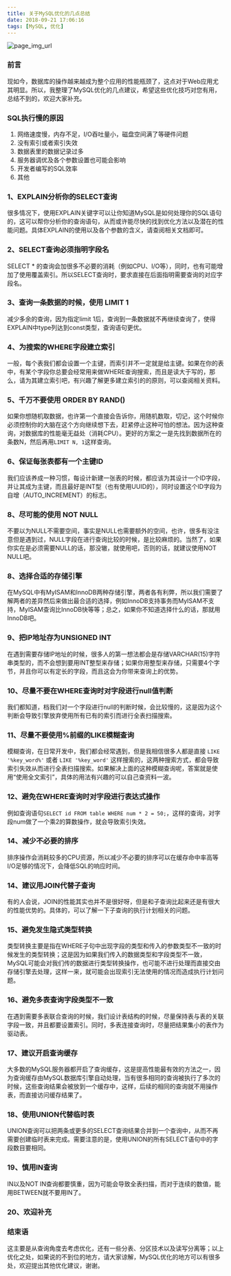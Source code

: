 ```yaml
---
title: 关于MySQL优化的几点总结
date: 2018-09-21 17:06:16
tags: [MySQL, 优化]
---
```


![page_img_url](https://farm8.staticflickr.com/7197/6869002065_4a6ab2f879_b.jpg)

### 前言

现如今，数据库的操作越来越成为整个应用的性能瓶颈了，这点对于Web应用尤其明显。所以，我整理了MySQL优化的几点建议，希望这些优化技巧对您有用，总结不到的，欢迎大家补充。

### SQL执行慢的原因

1. 网络速度慢，内存不足，I/O吞吐量小，磁盘空间满了等硬件问题
2. 没有索引或者索引失效
3. 数据表里的数据记录过多
4. 服务器调优及各个参数设置也可能会影响
5. 开发者编写的SQL效率
6. 其他

<!--more-->

### 1、EXPLAIN分析你的SELECT查询

很多情况下，使用EXPLAIN关键字可以让你知道MySQL是如何处理你的SQL语句的，这可以帮你分析你的查询语句，从而或许能尽快的找到优化方法以及潜在的性能问题。具体EXPLAIN的使用以及各个参数的含义，请查阅相关文档即可。

### 2、SELECT查询必须指明字段名

SELECT * 的查询会加很多不必要的消耗（例如CPU、I/O等），同时，也有可能增加了使用覆盖索引。所以SELECT查询时，要求直接在后面指明需要查询的对应字段名。

### 3、查询一条数据的时候，使用 LIMIT 1

减少多余的查询，因为指定limit 1后，查询到一条数据就不再继续查询了，使得EXPLAIN中type列达到const类型，查询语句更优。

### 4、为搜索的WHERE字段建立索引

一般，每个表我们都会设置一个主键，而索引并不一定就是给主键。如果在你的表中，有某个字段你总要会经常用来做WHERE查询搜索，而且是读大于写的，那么，请为其建立索引吧，有兴趣了解更多建立索引的的原则，可以查阅相关资料。

### 5、千万不要使用 ORDER BY RAND()

如果你想随机取数据，也许第一个直接会告诉你，用随机数取，切记，这个时候你必须控制你的大脑在这个方向继续想下去，赶紧停止这种可怕的想法。因为这种查询，对数据库的性能毫无益处（消耗CPU）。更好的方案之一是先找到数据所在的条数N，然后再用`LIMIT N, 1`这样查询。

### 6、保证每张表都有一个主键ID

我们应该养成一种习惯，每设计新建一张表的时候，都应该为其设计一个ID字段，并让其成为主键，而且最好是INT型（也有使用UUID的），同时设置这个ID字段为自增（AUTO_INCREMENT）的标志。

### 8、尽可能的使用 NOT NULL

不要以为NULL不需要空间，事实是NULL也需要额外的空间，也许，很多有没注意但是遇到过，NULL字段在进行查询比较的时候，是比较麻烦的。当然了，如果你实在是必须需要NULL的话，那没辙，就使用吧，否则的话，就建议使用NOT NULL吧。

### 8、选择合适的存储引擎

在MySQL中有MyISAM和InnoDB两种存储引擎，两者各有利弊，所以我们需要了解两者的差异然后来做出最合适的选择，例如InnoDB支持事务而MyISAM不支持，MyISAM查询比InnoDB快等等；总之，如果你不知道选择什么的话，那就用InnoDB吧。

### 9、把IP地址存为UNSIGNED INT

在遇到需要存储IP地址的时候，很多人的第一想法都会是存储VARCHAR(15)字符串类型的，而不会想到要用INT整型来存储；如果你用整型来存储，只需要4个字节，并且你可以有定长的字段，而且这会为你带来查询上的优势。

### 10、尽量不要在WHERE查询时对字段进行null值判断

我们都知道，档我们对一个字段进行null的判断时候，会比较慢的，这是因为这个判断会导致引擎放弃使用所有已有的索引而进行全表扫描搜索。

### 11、尽量不要使用%前缀的LIKE模糊查询

模糊查询，在日常开发中，我们都会经常遇到，但是我相信很多人都是直接 `LIKE '%key_word%'` 或者 `LIKE '%key_word'` 这样搜索的，这两种搜索方式，都会导致索引失效从而进行全表扫描搜索。如果解决上面的这种模糊查询呢，答案就是使用“使用全文索引”，具体的用法有兴趣的可以自己查资料一波。

### 12、避免在WHERE查询时对字段进行表达式操作

例如查询语句`SELECT id FROM table WHERE num * 2 = 50;`，这样的查询，对字段num做了一个乘2的算数操作，就会导致索引失效。

### 14、减少不必要的排序

排序操作会消耗较多的CPU资源，所以减少不必要的排序可以在缓存命中率高等I/O足够的情况下，会降低SQL的响应时间。

### 14、建议用JOIN代替子查询

有的人会说，JOIN的性能其实也并不是很好呀，但是和子查询比起来还是有很大的性能优势的。具体的，可以了解一下子查询的执行计划相关的问题。

### 15、避免发生隐式类型转换

类型转换主要是指在WHERE子句中出现字段的类型和传入的参数类型不一致的时候发生的类型转换；这是因为如果我们传入的数据类型和字段类型不一致，MySQL可能会对我们传的数据进行类型转换操作，也可能不进行处理而直接交由存储引擎去处理，这样一来，就可能会出现索引无法使用的情况而造成执行计划问题。

### 16、避免多表查询字段类型不一致

在遇到需要多表联合查询的时候，我们设计表结构的时候，尽量保持表与表的关联字段一致，并且都要设置索引。同时，多表连接查询时，尽量把结果集小的表作为驱动表。

### 17、建议开启查询缓存

大多数的MySQL服务器都开启了查询缓存，这是提高性能最有效的方法之一，因为查询缓存由MySQL数据库引擎自动处理，当有很多相同的查询被执行了多次的时候，这些查询结果会被放到一个缓存中，这样，后续的相同的查询就不用操作表，而直接访问缓存结果了。

### 18、使用UNION代替临时表

UNION查询可以把两条或更多的SELECT查询结果合并到一个查询中，从而不再需要创建临时表来完成。需要注意的是，使用UNION的所有SELECT语句中的字段数目要相同。

### 19、慎用IN查询

IN以及NOT IN查询都要慎重，因为可能会导致全表扫描，而对于连续的数值，能用BETWEEN就不要用IN了。

### 20、欢迎补充

### 结束语

这主要是从查询角度去考虑优化，还有一些分表、分区技术以及读写分离等；以上优化之处，如果说的不到位的地方，请大家谅解，MySQL优化的地方可以有很多处，欢迎提出其他优化建议，谢谢。